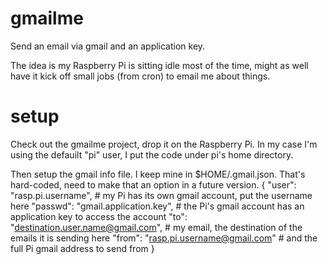 # gmailme
Send an email via gmail and an application key.

The idea is my Raspberry Pi is sitting idle most of the time, might as well have it kick off small jobs (from cron) to email me about things.

# setup
Check out the gmailme project, drop it on the Raspberry Pi. In my case I'm using the defauilt "pi" user, I put the code under pi's home directory.

Then setup the gmail info file. I keep mine in $HOME/.gmail.json. That's hard-coded, need to make that an option in a future version.
{
    "user": "rasp.pi.username",                   # my Pi has its own gmail account, put the username here
    "passwd": "gmail.application.key",            # the Pi's gmail account has an application key to access the account
    "to": "destination.user.name@gmail.com",      # my email, the destination of the emails it is sending here
    "from": "rasp.pi.username@gmail.com"          # and the full Pi gmail address to send from
}
